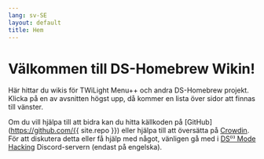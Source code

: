 ```yaml
---
lang: sv-SE
layout: default
title: Hem
---
```


# Välkommen till DS-Homebrew Wikin!

Här hittar du wikis för TWiLight Menu++ och andra DS-Homebrew projekt. Klicka på en av avsnitten högst upp, då kommer en lista över sidor att finnas till vänster.

Om du vill hjälpa till att bidra kan du hitta källkoden på [GitHub](https://github.com/{{ site.repo }}) eller hjälpa till att översätta på [Crowdin](https://crowdin.com/project/ds-homebrew-wiki). För att diskutera detta eller få hjälp med något, vänligen gå med i [DS⁽ⁱ⁾ Mode Hacking](https://ds-homebrew.com/discord) Discord-servern (endast på engelska).
